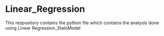 # Linear_Regression
This respository contains the python file which contains the analysis done using Linear Regression_StatsModel
